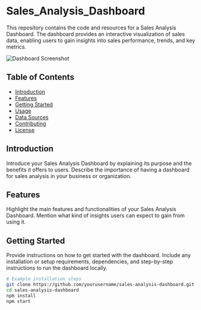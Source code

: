 # Sales_Analysis_Dashboard

This repository contains the code and resources for a Sales Analysis Dashboard. The dashboard provides an interactive visualization of sales data, enabling users to gain insights into sales performance, trends, and key metrics.

![Dashboard Screenshot](dashboard-screenshot.png)

## Table of Contents
- [Introduction](#introduction)
- [Features](#features)
- [Getting Started](#getting-started)
- [Usage](#usage)
- [Data Sources](#data-sources)
- [Contributing](#contributing)
- [License](#license)

## Introduction

Introduce your Sales Analysis Dashboard by explaining its purpose and the benefits it offers to users. Describe the importance of having a dashboard for sales analysis in your business or organization.

## Features

Highlight the main features and functionalities of your Sales Analysis Dashboard. Mention what kind of insights users can expect to gain from using it.

## Getting Started

Provide instructions on how to get started with the dashboard. Include any installation or setup requirements, dependencies, and step-by-step instructions to run the dashboard locally.

```bash
# Example installation steps
git clone https://github.com/yourusername/sales-analysis-dashboard.git
cd sales-analysis-dashboard
npm install
npm start

